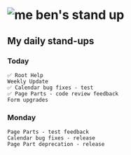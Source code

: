 # ![me](https://avatars2.githubusercontent.com/u/5232044?s=50&v=4) ben's stand up

## My daily stand-ups

### Today
   
    ✅ Root Help
    Weekly Update
    ✅ Calendar bug fixes - test
    ✅ Page Parts - code review feedback
    Form upgrades
    
### Monday

    Page Parts - test feedback
    Calendar bug fixes - release
    Page Part deprecation - release
